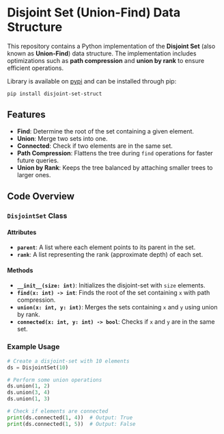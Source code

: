 # Disjoint Set (Union-Find) Data Structure

This repository contains a Python implementation of the **Disjoint Set** (also known as **Union-Find**) data structure. The implementation includes optimizations such as **path compression** and **union by rank** to ensure efficient operations.

Library is available on [pypi](https://pypi.org/project/disjoint-set-struct/) and can be installed through pip:
```
pip install disjoint-set-struct
```
## Features
- **Find**: Determine the root of the set containing a given element.
- **Union**: Merge two sets into one.
- **Connected**: Check if two elements are in the same set.
- **Path Compression**: Flattens the tree during `find` operations for faster future queries.
- **Union by Rank**: Keeps the tree balanced by attaching smaller trees to larger ones.

## Code Overview

### `DisjointSet` Class

#### Attributes
- **`parent`**: A list where each element points to its parent in the set.
- **`rank`**: A list representing the rank (approximate depth) of each set.

#### Methods
- **`__init__(size: int)`**: Initializes the disjoint-set with `size` elements.
- **`find(x: int) -> int`**: Finds the root of the set containing `x` with path compression.
- **`union(x: int, y: int)`**: Merges the sets containing `x` and `y` using union by rank.
- **`connected(x: int, y: int) -> bool`**: Checks if `x` and `y` are in the same set.

### Example Usage

```python
# Create a disjoint-set with 10 elements
ds = DisjointSet(10)

# Perform some union operations
ds.union(1, 2)
ds.union(3, 4)
ds.union(1, 3)

# Check if elements are connected
print(ds.connected(1, 4))  # Output: True
print(ds.connected(1, 5))  # Output: False
